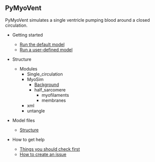 ## PyMyoVent

PyMyoVent simulates a single ventricle pumping blood around a closed circulation.

+ Getting started
  + [Run the default model](pages/getting_started/demo_1/demo_1.html)
  + [Run a user-defined model](pages/getting_started/demo_2/demo_2.html)

+ Structure
  + Modules
    + Single_circulation
    + MyoSim
      + [Background](pages/modules/MyoSim/background.html)
      + half_sarcomere
        + myofilaments
        + membranes
    + xml
    + untangle

+ Model files
  + [Structure](pages/model_files/model_files.html)

+ How to get help
  + [Things you should check first](pages/help_and_resources/things-you-should-check-first.html)
  + [How to create an issue](pages/help_and_resources/how-to-create-an-issue.html)



